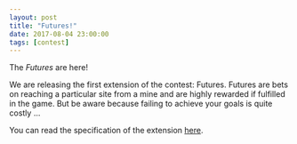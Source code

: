 ```yaml
---
layout: post
title: "Futures!"
date: 2017-08-04 23:00:00
tags: [contest]
---
```


The _Futures_ are here!

We are releasing the first extension of the contest: Futures.
Futures are bets on reaching a particular site from a mine
and are highly rewarded if fulfilled in the game. But be aware
because failing to achieve your goals is quite costly ...


You can read the specification of the extension [here](http://icfpcontest2017.github.io/static/task-futures.pdf).

